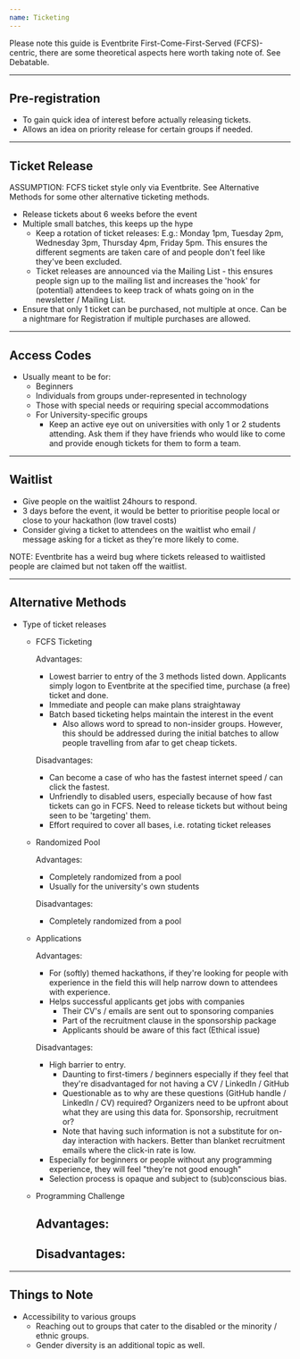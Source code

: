 ```yaml
---
name: Ticketing
---
```


Please note this guide is Eventbrite First-Come-First-Served (FCFS)-centric, there are some theoretical aspects here worth taking note of.  See Debatable.

---
Pre-registration
---

- To gain quick idea of interest before actually releasing tickets.
- Allows an idea on priority release for certain groups if needed.


---
Ticket Release
---

ASSUMPTION: FCFS ticket style only via Eventbrite. See Alternative Methods for some other alternative ticketing methods.

- Release tickets about 6 weeks before the event
- Multiple small batches, this keeps up the hype
	- Keep a rotation of ticket releases:
		E.g.: Monday 1pm, Tuesday 2pm, Wednesday 3pm, Thursday 4pm, Friday 5pm.  This ensures the different segments are taken care of and people don't feel like they've been excluded.
	- Ticket releases are announced via the Mailing List - this ensures people sign up to the mailing list and increases the 'hook' for (potential) attendees to keep track of whats going on in the newsletter / Mailing List.
-  Ensure that only 1 ticket can be purchased, not multiple at once.  Can be a nightmare for Registration if multiple purchases are allowed.  


---
Access Codes
---

- Usually meant to be for:
	- Beginners
	- Individuals from groups under-represented in technology
	- Those with special needs or requiring special accommodations
	- For University-specific groups
		- Keep an active eye out on universities with only 1 or 2 students attending.  Ask them if they have friends who would like to come and provide enough tickets for them to form a team.


---
Waitlist
---

- Give people on the waitlist 24hours to respond.
- 3 days before the event, it would be better to prioritise people local or close to your hackathon (low travel costs)
- Consider giving a ticket to attendees on the waitlist who email / message asking for a ticket as they're more likely to come.

NOTE: Eventbrite has a weird bug where tickets released to waitlisted people are claimed but not taken off the waitlist.


---
Alternative Methods
---

- Type of ticket releases
	- FCFS Ticketing

		Advantages:
		- Lowest barrier to entry of the 3 methods listed down.  Applicants simply logon to Eventbrite at the specified time, purchase (a free) ticket and done.
		- Immediate and people can make plans straightaway
		- Batch based ticketing helps maintain the interest in the event
			- Also allows word to spread to non-insider groups.  However, this should be addressed during the initial batches to allow people travelling from afar to get cheap tickets.

		Disadvantages: 
		- Can become a case of who has the fastest internet speed / can click the fastest.
		- Unfriendly to disabled users, especially because of how fast tickets can go in FCFS.  Need to release tickets but without being seen to be 'targeting' them.
		- Effort required to cover all bases, i.e. rotating ticket releases

	- Randomized Pool

		Advantages:
		- Completely randomized from a pool
		- Usually for the university's own students

		Disadvantages:
		- Completely randomized from a pool

	- Applications

		Advantages:
		- For (softly) themed hackathons, if they're looking for people with experience in the field this will help narrow down to attendees with experience.
		- Helps successful applicants get jobs with companies
			- Their CV's / emails are sent out to sponsoring companies
			- Part of the recruitment clause in the sponsorship package
			- Applicants should be aware of this fact (Ethical issue) 
		
		Disadvantages:
		- High barrier to entry.
			- Daunting to first-timers / beginners especially if they feel that they're disadvantaged for not having a CV / LinkedIn / GitHub
			- Questionable as to why are these questions (GitHub handle / LinkedIn / CV) required?   Organizers need to be upfront about what they are using this data for.  Sponsorship, recruitment or?
			- Note that having such information is not a substitute for on-day interaction with hackers.  Better than blanket recruitment emails where the click-in rate is low.
		- Especially for beginners or people without any programming experience, they will feel "they're not good enough"
		- Selection process is opaque and subject to (sub)conscious bias.

	- Programming Challenge

		Advantages:
		- 

		Disadvantages:
		- 


---
Things to Note
---

- Accessibility to various groups 
	- Reaching out to groups that cater to the disabled or the minority / ethnic groups. 
	- Gender diversity is an additional topic as well.